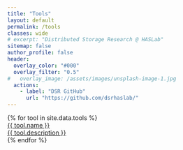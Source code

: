 ```yaml
---
title: "Tools"
layout: default
permalink: /tools
classes: wide
# excerpt: "Distributed Storage Research @ HASLab"
sitemap: false
author_profile: false
header:
  overlay_color: "#000"
  overlay_filter: "0.5"
#   overlay_image: /assets/images/unsplash-image-1.jpg
  actions:
    - label: "DSR GitHub"
      url: "https://github.com/dsrhaslab/"
---
```


<script
      src="https://code.jquery.com/jquery-3.4.1.min.js"
      integrity="sha256-CSXorXvZcTkaix6Yvo6HppcZGetbYMGWSFlBw8HfCJo="
      crossorigin="anonymous"
    ></script>
<script src="https://unpkg.com/magic-grid/dist/magic-grid.min.js"></script>

<script src="jquery.github.min.js"></script>

<div class="tools" id="tools_section">
    {% for tool in site.data.tools %}
    <a href="{{ tool.repo }}" target="_blank">
        <section>
            <div class="section_title">{{ tool.name }}</div>
            <div class="about_section">
                <span style="display:block">{{ tool.description }}</span>
            </div>
        </section>
    </a>
    {% endfor %}
</div>

<script>

    const magicProjectsGrid = new MagicGrid({
      container: "#tools_section",
      animate: false,
      gutter: 10, // default gutter size
      static: true,
      useMin: false,
      maxColumns: 4,
      useTransform: true
    });

    $('#tools_section').children().each(function(i, obj) {
      var href = $(this).attr('href');
      href = href.replace("https://github.com/", "https://api.github.com/repos/");
      var stargazers_count = 03;
      var forks_count = 03;
      jQuery.getJSON(href, function(res) {
        stargazers_count = res.stargazers_count;
        forks_count = res.forks_count;
        console.log(stargazers_count);
        console.log(forks_count);
        console.log($(this));
        if (stargazers_count>-1) {
          $(obj).find("section").append($('<div class="bottom_section"><span><i class="fas fa-star"></i>&nbsp;'+stargazers_count+'</span><span><i class="fas fa-code-branch"></i>&nbsp;'+forks_count+'</span></div>'));
        };
      });

    });

    $("document").ready(() => {
      magicProjectsGrid.listen();
    });



</script>